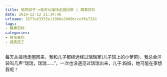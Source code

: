 ```yaml
---
title: 搞笑段子->每天从操场走圈回来 | 糗事百科
date: 2019-12-12 21:34:46
urlname: 1677ab3355e11008a2008bccef6e72b1
tags: 
- 糗事百科
categories:
- 糗事百科
- 搞笑段子
---
```

每天从操场走圈回来，我和儿子都绕远经过瑞瑞家(儿子班上的小萝莉)，我总会洋装叫几声“瑞瑞，瑞瑞……”，一次也没遇见过瑞瑞出来，儿子:妈妈，她可能在家想我呢！


